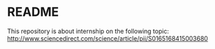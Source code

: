 # README
This repository is about internship on the following topic:
http://www.sciencedirect.com/science/article/pii/S0165168415003680
